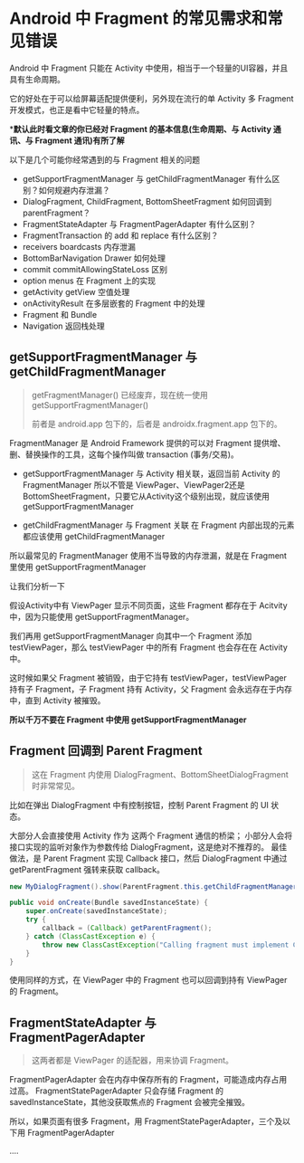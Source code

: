 # Android 中 Fragment 的常见需求和常见错误

Android 中 Fragment 只能在 Activity 中使用，相当于一个轻量的UI容器，并且具有生命周期。

它的好处在于可以给屏幕适配提供便利，另外现在流行的单 Activity 多 Fragment 开发模式，也正是看中它轻量的特点。

***默认此时看文章的你已经对 Fragment 的基本信息(生命周期、与 Activity 通讯、与 Fragment 通讯)有所了解**

以下是几个可能你经常遇到的与 Fragment 相关的问题

* getSupportFragmentManager 与 getChildFragmentManager 有什么区别？如何规避内存泄漏？
* DialogFragment, ChildFragment, BottomSheetFragment 如何回调到 parentFragment？
* FragmentStateAdapter 与 FragmentPagerAdapter 有什么区别？
* FragmentTransaction 的 add 和 replace 有什么区别？
* receivers boardcasts 内存泄漏
* BottomBarNavigation Drawer 如何处理
* commit commitAllowingStateLoss 区别
* option menus 在 Fragment 上的实现
* getActivity getView 空值处理
* onActivityResult 在多层嵌套的 Fragment 中的处理
* Fragment 和 Bundle
* Navigation 返回栈处理

## getSupportFragmentManager 与 getChildFragmentManager

> getFragmentManager() 已经废弃，现在统一使用 getSupportFragmentManager()
> 
> 前者是 android.app 包下的，后者是 androidx.fragment.app 包下的。

FragmentManager 是 Android Framework 提供的可以对 Fragment 提供增、删、替换操作的工具，这每个操作叫做 transaction (事务/交易)。

* getSupportFragmentManager 与 Activity 相关联，返回当前 Activity 的 FragmentManager
  所以不管是 ViewPager、ViewPager2还是BottomSheetFragment，只要它从Activity这个级别出现，就应该使用 getSupportFragmentManager
  
* getChildFragmentManager 与 Fragment 关联
  在 Fragment 内部出现的元素都应该使用 getChildFragmentManager

所以最常见的 FragmentManager 使用不当导致的内存泄漏，就是在 Fragment 里使用 getSupportFragmentManager

让我们分析一下

假设Activity中有 ViewPager 显示不同页面，这些 Fragment 都存在于 Acitvity中，因为只能使用 getSupportFragmentManager。

我们再用 getSupportFragmentManager 向其中一个 Fragment 添加 testViewPager，那么 testViewPager 中的所有 Fragment 也会存在在 Activity 中。

这时候如果父 Fragment 被销毁，由于它持有 testViewPager，testViewPager 持有子 Fragment，子 Fragment 持有 Activity，父 Fragment 会永远存在于内存中，直到 Activity 被摧毁。

**所以千万不要在 Fragment 中使用 getSupportFragmentManager**


## Fragment 回调到 Parent Fragment

> 这在 Fragment 内使用 DialogFragment、BottomSheetDialogFragment时非常常见。

比如在弹出 DialogFragment 中有控制按钮，控制 Parent Fragment 的 UI 状态。

大部分人会直接使用 Activity 作为 这两个 Fragment 通信的桥梁；
小部分人会将接口实现的监听对象作为参数传给 DialogFragment，这是绝对不推荐的。
最佳做法，是 Parent Fragment 实现 Callback 接口，然后 DialogFragment 中通过 getParentFragment 强转来获取 callback。

``` java
new MyDialogFragment().show(ParentFragment.this.getChildFragmentManager(), MyDialogFragment.TAG);
```

``` java
public void onCreate(Bundle savedInstanceState) {
    super.onCreate(savedInstanceState);
    try {
        callback = (Callback) getParentFragment();
    } catch (ClassCastException e) {
        throw new ClassCastException("Calling fragment must implement Callback interface");
    }
}
```

使用同样的方式，在 ViewPager 中的 Fragment 也可以回调到持有 ViewPager 的 Fragment。

## FragmentStateAdapter 与 FragmentPagerAdapter

> 这两者都是 ViewPager 的适配器，用来协调 Fragment。

FragmentPagerAdapter 会在内存中保存所有的 Fragment，可能造成内存占用过高。 
FragmentStatePagerAdapter 只会存储 Fragment 的 savedInstanceState，其他没获取焦点的 Fragment 会被完全摧毁。

所以，如果页面有很多 Fragment，用 FragmentStatePagerAdapter，三个及以下用 FragmentPagerAdapter

....
